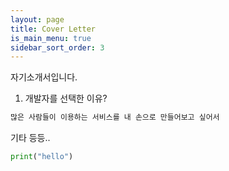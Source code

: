 ```yaml
---
layout: page
title: Cover Letter
is_main_menu: true
sidebar_sort_order: 3
---
```


자기소개서입니다.

1. 개발자를 선택한 이유?

```md
많은 사람들이 이용하는 서비스를 내 손으로 만들어보고 싶어서
```
기타 등등..
```python
print("hello")
```
